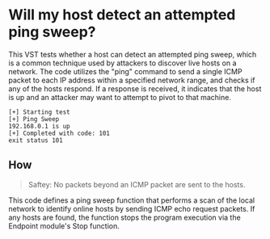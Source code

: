 # Will my host detect an attempted ping sweep?

This VST tests whether a host can detect an attempted ping sweep, which is a common technique used by attackers to discover live hosts on a network. The code utilizes the "ping" command to send a single ICMP packet to each IP address within a specified network range, and checks if any of the hosts respond. If a response is received, it indicates that the host is up and an attacker may want to attempt to pivot to that machine. 

```
[+] Starting test
[+] Ping Sweep
192.168.0.1 is up
[+] Completed with code: 101
exit status 101
```

## How 

> Saftey: No packets beyond an ICMP packet are sent to the hosts.

This code defines a ping sweep function that performs a scan of the local network to identify online hosts by sending ICMP echo request packets. If any hosts are found, the function stops the program execution via the Endpoint module's Stop function. 